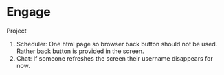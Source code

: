 # Engage
Project
1. Scheduler: One html page so browser back button should not be used. Rather back button is provided in the screen.
2. Chat: If someone refreshes the screen their username disappears for now.
